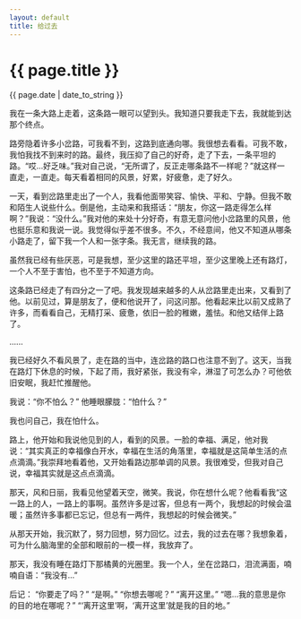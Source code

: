 ```yaml
---
layout: default
title: 给过去
---
```

<h1>{{ page.title }}</h1>
<p>{{ page.date | date_to_string }}</p>


我在一条大路上走着，这条路一眼可以望到头。我知道只要我走下去，我就能到达那个终点。

路旁隐着许多小岔路，可我看不到，这路到底通向哪。我很想去看看。可我不敢，我怕我找不到来时的路。最终，我压抑了自己的好奇，走了下去，一条平坦的路。“哎...好乏味。”我对自己说，“无所谓了，反正走哪条路不一样呢？”就这样一直走，一直走。每天看着相同的风景，好累，好疲惫，走了好久。  

一天，看到岔路里走出了一个人，我看他面带笑容、愉快、平和、宁静。但我不敢和陌生人说些什么。倒是他，主动来和我搭话：“朋友，你这一路走得怎么样啊？”我说：“没什么。”我对他的来处十分好奇，有意无意问他小岔路里的风景，他也挺乐意和我说一说。我觉得似乎差不很多。不久，不经意间，他又不知道从哪条小路走了，留下我一个人和一张字条。我无言，继续我的路。

虽然我已经有些厌恶，可是我想，至少这里的路还平坦，至少这里晚上还有路灯，一个人不至于害怕，也不至于不知道方向。

这条路已经走了有四分之一了吧。我发现越来越多的人从岔路里走出来，又看到了他。以前见过，算是朋友了，便和他说开了，问这问那。他看起来比以前又成熟了许多，而看看自己，无精打采、疲惫，依旧一脸的稚嫩，羞怯。和他又结伴上路了。

......

我已经好久不看风景了，走在路的当中，连岔路的路口也注意不到了。这天，当我在路灯下休息的时候，下起了雨，我好紧张，我没有伞，淋湿了可怎么办？可他依旧安眠，我赶忙推醒他。

我说：“你不怕么？”
他睡眼朦胧：“怕什么？”

我也问自己，我在怕什么。

路上，他开始和我说他见到的人，看到的风景。一脸的幸福、满足，他对我说：“其实真正的幸福像白开水，幸福在生活的角落里，幸福就是这简单生活的点点滴滴。”我崇拜地看着他，又开始看路边那单调的风景。我很难受，但我对自己说，幸福其实就是这点点滴滴。

那天，风和日丽，我看见他望着天空，微笑。我说，你在想什么呢？他看看我“这一路上的人，一路上的事啊。虽然许多是过客，但总有一两个，我想起的时候会温暖；虽然许多事都已忘记，但总有一两件，我想起的时候会微笑。”

从那天开始，我沉默了，努力回想，努力回忆。过去，我的过去在哪？我想象着，可为什么脑海里的全部和眼前的一模一样，我放弃了。

那天，我没有睡在路灯下那橘黄的光圈里。我一个人，坐在岔路口，泪流满面，喃喃自语：“我没有...”

后记：
“你要走了吗？”
“是啊。”
“你想去哪呢？”
“离开这里。”
“嗯...我的意思是你的目的地在哪呢？”
“‘离开这里’啊，‘离开这里’就是我的目的地。”